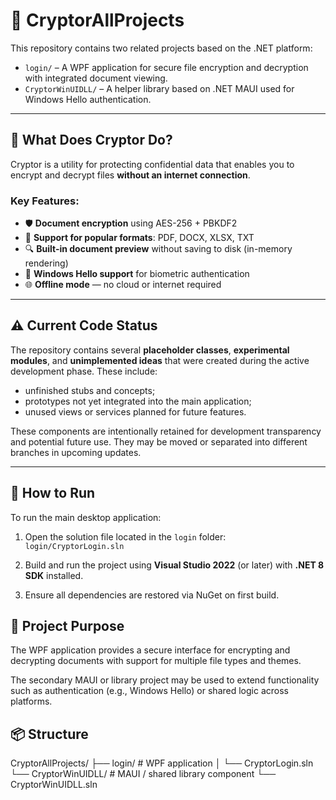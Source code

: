 # 🔐 CryptorAllProjects

This repository contains two related projects based on the .NET platform:

- `login/` – A WPF application for secure file encryption and decryption with integrated document viewing.
- `CryptorWinUIDLL/` – A helper library based on .NET MAUI used for Windows Hello authentication.

---

## 🧩 What Does Cryptor Do?

Cryptor is a utility for protecting confidential data that enables you to encrypt and decrypt files **without an internet connection**.

### Key Features:
- 🛡️ **Document encryption** using AES-256 + PBKDF2
- 📄 **Support for popular formats**: PDF, DOCX, XLSX, TXT
- 🔍 **Built-in document preview** without saving to disk (in-memory rendering)
- 🔐 **Windows Hello support** for biometric authentication
- 🌐 **Offline mode** — no cloud or internet required

---

## ⚠️ Current Code Status

The repository contains several **placeholder classes**, **experimental modules**, and **unimplemented ideas** that were created during the active development phase. These include:

- unfinished stubs and concepts;
- prototypes not yet integrated into the main application;
- unused views or services planned for future features.

These components are intentionally retained for development transparency and potential future use. They may be moved or separated into different branches in upcoming updates.

---

## 🚀 How to Run

To run the main desktop application:

1. Open the solution file located in the `login` folder:  
   `login/CryptorLogin.sln`

2. Build and run the project using **Visual Studio 2022** (or later) with **.NET 8 SDK** installed.

3. Ensure all dependencies are restored via NuGet on first build.

## 🧩 Project Purpose

The WPF application provides a secure interface for encrypting and decrypting documents with support for multiple file types and themes.

The secondary MAUI or library project may be used to extend functionality such as authentication (e.g., Windows Hello) or shared logic across platforms.

## 📦 Structure

CryptorAllProjects/
├── login/ # WPF application
│ └── CryptorLogin.sln
└── CryptorWinUIDLL/ # MAUI / shared library component
└── CryptorWinUIDLL.sln
